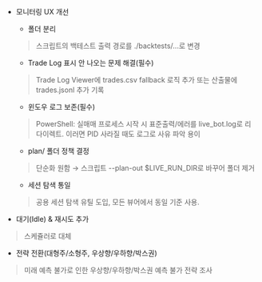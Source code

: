 - 모니터링 UX 개선
  - 폴더 분리
  > 스크립트의 백테스트 출력 경로를 ./backtests/...로 변경
  - Trade Log 표시 안 나오는 문제 해결(필수)
  > Trade Log Viewer에 trades.csv fallback 로직 추가 또는 산출물에 trades.jsonl 추가 기록
  - 윈도우 로그 보존(필수)
  > PowerShell: 실매매 프로세스 시작 시 표준출력/에러를 live_bot.log로 리다이렉트.
  > 이러면 PID 사라질 때도 로그로 사유 파악 용이
  - plan/ 폴더 정책 결정
  > 단순화 원함 → 스크립트 --plan-out $LIVE_RUN_DIR로 바꾸어 폴더 제거
  - 세션 탐색 통일
  > 공용 세션 탐색 유틸 도입, 모든 뷰어에서 동일 기준 사용.

- 대기(Idle) & 재시도 추가
> 스케쥴러로 대체

- 전략 전환(대형주/소형주, 우상향/우하향/박스권)
> 미래 예측 불가로 인한 우상향/우하향/박스권 예측 불가
> 전략 조사
